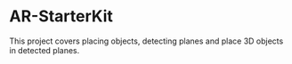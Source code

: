 # AR-StarterKit
This project covers placing objects, detecting planes and place 3D objects in detected planes.

